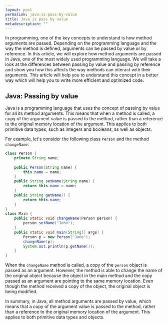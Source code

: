 ```yaml
---
layout: post
permalink: java-is-pass-by-value
title: Java is pass by value
metadescription: ""
---
```


In programming, one of the key concepts to understand is how method arguments are passed. Depending on the programming language and the way the method is defined, arguments can be passed by value or by reference. In this article, we will explore how method arguments are passed in Java, one of the most widely used programming language. We will take a look at the differences between passing by value and passing by reference and show you how this affects the way methods can interact with their arguments. This article will help you to understand this concept in a better way which will help you to write more efficient and optimized code.

## Java: Passing by value

Java is a programming language that uses the concept of passing by value for all its method arguments. This means that when a method is called, a copy of the argument value is passed to the method, rather than a reference to the original memory location of the argument. This applies to both primitive data types, such as integers and booleans, as well as objects.

For example, let's consider the following class `Person` and the method `changeName`:

```java
class Person {
    private String name;
    
    public Person(String name) {
        this.name = name;
    }
    public String setName(String name) {
        return this.name = name;
    }
    public String getName() {
        return this.name;
    }
}
class Main {
    public static void changeName(Person person) {
        person.setName("John");
    }
    public static void main(String[] args) {
        Person p = new Person("Jane");
        changeName(p);
        System.out.println(p.getName());
    }
}
```

When the `changeName` method is called, a copy of the `person` object is passed as an argument. However, the method is able to change the name of the original object because the object in the main method and the copy passed as an argument are pointing to the same memory location. Even though the method received a copy of the object, the original object is being modified.

In summary, in Java, all method arguments are passed by value, which means that a copy of the argument value is passed to the method, rather than a reference to the original memory location of the argument. This applies to both primitive data types and objects.
